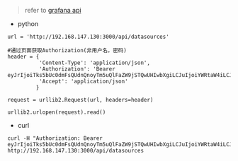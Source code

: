 > refer to [grafana api](http://docs.grafana.org/http_api/dashboard/)

* python 
```
url = 'http://192.168.147.130:3000/api/datasources'

#通过页面获取Authorization(非用户名，密码)
header = {
          'Content-Type': 'application/json', 
          'Authorization': 'Bearer eyJrIjoiTks5bUc0dmFsQUdnQnoyTm5uQlFaZW9jSTQwUHIwbXgiLCJuIjoiYWRtaW4iLCJpZCI6MX0=', 
          'Accept': 'application/json'
         }

request = urllib2.Request(url, headers=header)

urllib2.urlopen(request).read()
```

* curl
```
curl -H "Authorization: Bearer eyJrIjoiTks5bUc0dmFsQUdnQnoyTm5uQlFaZW9jSTQwUHIwbXgiLCJuIjoiYWRtaW4iLCJpZCI6MX0=" http://192.168.147.130:3000/api/datasources
```
